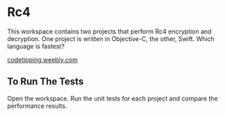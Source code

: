# Rc4

This workspace contains two projects that perform Rc4 encryption and decryption. One project is written in Objective-C, the other, Swift. Which language is fastest?

[codetipping.weebly.com](http://codetipping.weebly.com/blog/testing-craigs-assertion)

## To Run The Tests

Open the workspace. Run the unit tests for each project and compare the performance results.
